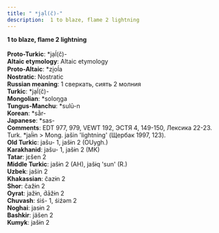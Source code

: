 ```yaml
---
title: " *jạĺ(č)-"
description:  1 to blaze, flame 2 lightning
---
```

<p data-pagefind-weight="0.5">
<strong> 1 to blaze, flame 2 lightning</strong><br><br>
<strong>Proto-Turkic</strong>:  *jạĺ(č)-<br>
<strong>Altaic etymology</strong>:  Altaic etymology<br>
<strong> Proto-Altaic</strong>:  *zi̯oĺa<br>
<strong>Nostratic</strong>:  Nostratic<br>
<strong>Russian meaning</strong>:  1 сверкать, сиять 2 молния<br>
<strong>Turkic</strong>:  *jạĺ(č)-<br>
<strong>Mongolian</strong>:  *soloŋga<br>
<strong>Tungus-Manchu</strong>:  *sulū-n<br>
<strong>Korean</strong>:  *sằr-<br>
<strong>Japanese</strong>:  *sas-<br>
<strong>Comments</strong>:  EDT 977, 979, VEWT 192, ЭСТЯ 4, 149-150, Лексика 22-23. Turk. *jaĺɨn > Mong. jašin 'lightning' (Щербак 1997, 123).<br>
<strong>Old Turkic</strong>:  jašu- 1, jašɨn 2 (OUygh.)<br>
<strong>Karakhanid</strong>:  jašu- 1, jašɨn 2 (MK)<br>
<strong>Tatar</strong>:  jɛšen 2<br>
<strong>Middle Turkic</strong>:  jašɨn 2 (AH), jašɨq 'sun' (R.)<br>
<strong>Uzbek</strong>:  jašin 2<br>
<strong>Khakassian</strong>:  čazɨn 2<br>
<strong>Shor</strong>:  čažɨn 2<br>
<strong>Oyrat</strong>:  jažɨn, d́āžɨn 2<br>
<strong>Chuvash</strong>:  śiś- 1, śiźǝm 2<br>
<strong>Noghai</strong>:  jasɨn 2<br>
<strong>Bashkir</strong>:  jäšen 2<br>
<strong>Kumyk</strong>:  jašɨn 2<br>

</p>
